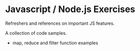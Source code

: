 # Javascript / Node.js Exercises

Refreshers and references on important JS features.

A collection of code samples.
- map, reduce and filter function examples

